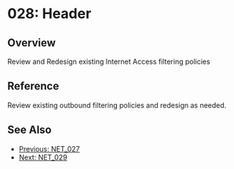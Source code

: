 ﻿# 028: Header
## Overview
Review and Redesign existing Internet Access filtering policies

## Reference
Review existing outbound filtering policies and redesign as needed.

## See Also
- [Previous: NET_027](NET_027.md)
- [Next: NET_029](NET_029.md)
